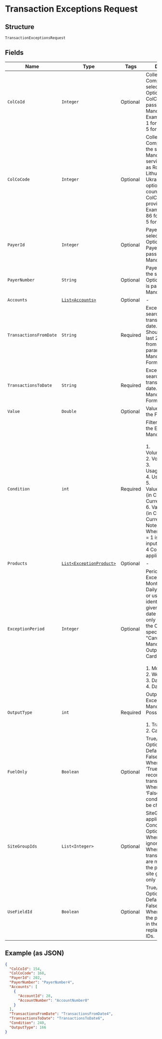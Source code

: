 
# Transaction Exceptions Request

## Structure

`TransactionExceptionsRequest`

## Fields

| Name | Type | Tags | Description | Getter | Setter |
|  --- | --- | --- | --- | --- | --- |
| `ColCoId` | `Integer` | Optional | Collecting Company Id of the selected payer.<br>Optional if ColCoCode is passed else Mandatory.<br>Example:<br>1 for Philippines<br>5 for UK | Integer getColCoId() | setColCoId(Integer colCoId) |
| `ColCoCode` | `Integer` | Optional | Collecting Company Code  of the selected payer.<br>Mandatory for serviced OUs such as Romania, Latvia, Lithuania, Estonia, Ukraine etc. It is optional for other countries if ColCoID is provided.<br>Example:<br>86 for Philippines<br>5 for UK | Integer getColCoCode() | setColCoCode(Integer colCoCode) |
| `PayerId` | `Integer` | Optional | Payer Id of the selected payer.<br>Optional if PayerNumber is passed else Mandatory | Integer getPayerId() | setPayerId(Integer payerId) |
| `PayerNumber` | `String` | Optional | Payer Number of the selected payer.<br>Optional if PayerId is passed else Mandatory | String getPayerNumber() | setPayerNumber(String payerNumber) |
| `Accounts` | [`List<Accounts>`](../../doc/models/accounts.md) | Optional | - | List<Accounts> getAccounts() | setAccounts(List<Accounts> accounts) |
| `TransactionsFromDate` | `String` | Required | Exceptions to be searched in transactions from date.<br>Should be with in last 24 months from the ToDate parameter.<br>Mandatory<br>Format: yyyyMMdd | String getTransactionsFromDate() | setTransactionsFromDate(String transactionsFromDate) |
| `TransactionsToDate` | `String` | Required | Exceptions to be searched in transactions until date.<br>Mandatory.<br>Format: yyyyMMdd | String getTransactionsToDate() | setTransactionsToDate(String transactionsToDate) |
| `Value` | `Double` | Optional | Value to be used on the Filter Condition | Double getValue() | setValue(Double value) |
| `Condition` | `int` | Required | Filter condition for the Exceptions.<br>Mandatory<br><br>1. VolumeGreaterThan<br>2. VolumeLessThan<br>3. UsageGreaterThan<br>4. UsageLessThan<br>5. ValueGreaterThan (in Customer Currency)<br>6. ValueLessThan  (in Customer Currency)<br>   Note: -<br>   When “OutputType” = 1 is passed as input, above 3 and 4 Condition are not applicable. | int getCondition() | setCondition(int condition) |
| `Products` | [`List<ExceptionProduct>`](../../doc/models/exception-product.md) | Optional | - | List<ExceptionProduct> getProducts() | setProducts(List<ExceptionProduct> products) |
| `ExceptionPeriod` | `Integer` | Optional | Period in which the Exceptions such as Monthly/Weekly or Daily volume, value or usage to be identified in the given transactions date range. It is only applied when the Output Type is specified as "Cards".<br>Mandatory when Output Type is Cards<br><br>1. Month<br>2. Week<br>3. Day<br>4. Date Range | Integer getExceptionPeriod() | setExceptionPeriod(Integer exceptionPeriod) |
| `OutputType` | `int` | Required | Output Type for Exceptions.<br>Mandatory.<br>Possible values:<br><br>1. Transactions<br>2. Cards | int getOutputType() | setOutputType(int outputType) |
| `FuelOnly` | `Boolean` | Optional | True/False<br>Optional<br>Default value: False.<br>When passed as ‘True’ Only returned records with Fuel transactions.<br>When passed as ‘False’ the above condition will not be checked. | Boolean getFuelOnly() | setFuelOnly(Boolean fuelOnly) |
| `SiteGroupIds` | `List<Integer>` | Optional | SiteGroupIds to be applied to the Filter Condition.<br>Optional<br>When not passed, ignored.<br>When passed, transactions that are matching with the provided list of site group id’s are only returned. | List<Integer> getSiteGroupIds() | setSiteGroupIds(List<Integer> siteGroupIds) |
| `UseFieldId` | `Boolean` | Optional | True/False<br>Optional<br>Default value – False.<br>When set to True, the property names in the output will be replaced by Field IDs. | Boolean getUseFieldId() | setUseFieldId(Boolean useFieldId) |

## Example (as JSON)

```json
{
  "ColCoId": 154,
  "ColCoCode": 168,
  "PayerId": 202,
  "PayerNumber": "PayerNumber4",
  "Accounts": [
    {
      "AccountId": 28,
      "AccountNumber": "AccountNumber0"
    }
  ],
  "TransactionsFromDate": "TransactionsFromDate4",
  "TransactionsToDate": "TransactionsToDate6",
  "Condition": 240,
  "OutputType": 166
}
```

